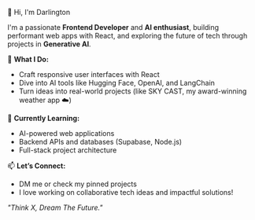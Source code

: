  👋 Hi, I'm Darlington

I'm a passionate **Frontend Developer** and **AI enthusiast**, building performant web apps with React, and exploring the future of tech through projects in **Generative AI**.

🚀 **What I Do:**
- Craft responsive user interfaces with React
- Dive into AI tools like Hugging Face, OpenAI, and LangChain
- Turn ideas into real-world projects (like SKY CAST, my award-winning weather app ☁️)

🧠 **Currently Learning:**
- AI-powered web applications
- Backend APIs and databases (Supabase, Node.js)
- Full-stack project architecture

📫 **Let’s Connect:**
- DM me or check my pinned projects
- I love working on collaborative tech ideas and impactful solutions!

_"Think X, Dream The Future."_  
